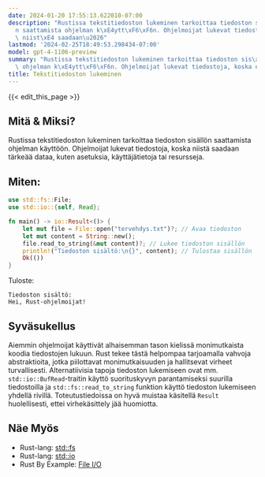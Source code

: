 ```yaml
---
date: 2024-01-20 17:55:13.622010-07:00
description: "Rustissa tekstitiedoston lukeminen tarkoittaa tiedoston sis\xE4ll\xF6\
  n saattamista ohjelman k\xE4ytt\xF6\xF6n. Ohjelmoijat lukevat tiedostoja, koska\
  \ niist\xE4 saadaan\u2026"
lastmod: '2024-02-25T18:49:53.298434-07:00'
model: gpt-4-1106-preview
summary: "Rustissa tekstitiedoston lukeminen tarkoittaa tiedoston sis\xE4ll\xF6n saattamista\
  \ ohjelman k\xE4ytt\xF6\xF6n. Ohjelmoijat lukevat tiedostoja, koska niist\xE4 saadaan\u2026"
title: Tekstitiedoston lukeminen
---
```


{{< edit_this_page >}}

## Mitä & Miksi?
Rustissa tekstitiedoston lukeminen tarkoittaa tiedoston sisällön saattamista ohjelman käyttöön. Ohjelmoijat lukevat tiedostoja, koska niistä saadaan tärkeää dataa, kuten asetuksia, käyttäjätietoja tai resursseja.

## Miten:
```Rust
use std::fs::File;
use std::io::{self, Read};

fn main() -> io::Result<()> {
    let mut file = File::open("tervehdys.txt")?; // Avaa tiedoston
    let mut content = String::new();
    file.read_to_string(&mut content)?; // Lukee tiedoston sisällön
    println!("Tiedoston sisältö:\n{}", content); // Tulostaa sisällön
    Ok(())
}
```
Tuloste:
```
Tiedoston sisältö:
Hei, Rust-ohjelmoijat!
```

## Syväsukellus
Aiemmin ohjelmoijat käyttivät alhaisemman tason kielissä monimutkaista koodia tiedostojen lukuun. Rust tekee tästä helpompaa tarjoamalla vahvoja abstraktioita, jotka piilottavat monimutkaisuuden ja hallitsevat virheet turvallisesti. Alternatiivisia tapoja tiedoston lukemiseen ovat mm. `std::io::BufRead`-traitin käyttö suorituskyvyn parantamiseksi suurilla tiedostoilla ja `std::fs::read_to_string` funktion käyttö tiedoston lukemiseen yhdellä rivillä. Toteutustiedoissa on hyvä muistaa käsitellä `Result` huolellisesti, ettei virhekäsittely jää huomiotta.

## Näe Myös
- Rust-lang: [std::fs](https://doc.rust-lang.org/std/fs/index.html)
- Rust-lang: [std::io](https://doc.rust-lang.org/std/io/index.html)
- Rust By Example: [File I/O](https://doc.rust-lang.org/rust-by-example/std_misc/file.html)
